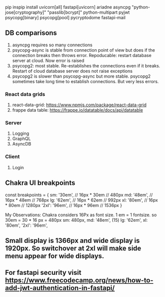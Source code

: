 pip inspip install uvicorn[all] fastapi[uvicorn] ariadne asyncpg "python-jose[cryptography]" "passlib[bcrypt]" python-multipart pyjwt psycopg[binary] psycopg[pool] pycryptodome fastapi-mail

## DB comparisons
1. asyncpg requires so many connections
2. psycopg-async is stable from connection point of view but does if the connection breaks then throws error. Repoducable: restart database server at cloud. Now error is raised
3. psycopg2: most stable. Re-establishes the connections even if it breaks. Restart of cloud database server does not raise exceptions
4. psycopg2 is slower than psycopg-async but more stable. psycopg2 sometimes take long time to establish connections. But very less errors.

### React data grids
1. react-data-grid: https://www.npmjs.com/package/react-data-grid
2. frappe data table: https://frappe.io/datatable/docs/api/datatable

### Server
1. Logging
2. GraphQL
3. AsyncDB

### Client
1. Login



## Chakra UI breakpoints
const breakpoints = {
  sm: '30em', // 16px * 30em // 480px
  md: '48em', // 16px * 48em // 768px
  lg: '62em', // 16px * 62em // 992px
  xl: '80em', // 16px * 80em // 1280px
  '2xl': '96em', // 16px * 96em // 1536px
}

My Observations: Chakra considers 16Px as font size. 1 em = 1 fontsize. so 30em = 30 * 16 px = 480px
sm: 480px, 
md: '48em', (15)
lg: '62em',
xl: '80em',
'2xl': '96em',

## Small display is 1366px and wide display is 1920px. So switchover at 2xl will make side menu appear for wide displays.
## For fastapi security visit https://www.freecodecamp.org/news/how-to-add-jwt-authentication-in-fastapi/